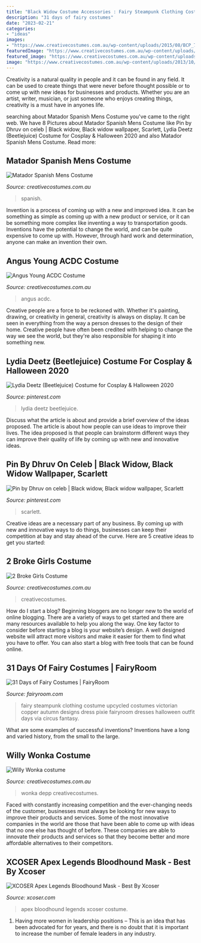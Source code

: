```yaml
---
title: "Black Widow Costume Accessories : Fairy Steampunk Clothing Costume Upcycled Costumes Victorian Copper Autumn Designs Dress Pixie Fairyroom Dresses Halloween Outfit Days Via Circus Fantasy"
description: "31 days of fairy costumes"
date: "2023-02-21"
categories:
- "ideas"
images:
- "https://www.creativecostumes.com.au/wp-content/uploads/2015/08/BCP_7894-768x1024.jpg"
featuredImage: "https://www.creativecostumes.com.au/wp-content/uploads/2013/10/stem-punk-687x1024.jpg"
featured_image: "https://www.creativecostumes.com.au/wp-content/uploads/2013/10/stem-punk-687x1024.jpg"
image: "https://www.creativecostumes.com.au/wp-content/uploads/2013/10/stem-punk-687x1024.jpg"
---
```



Creativity is a natural quality in people and it can be found in any field. It can be used to create things that were never before thought possible or to come up with new ideas for businesses and products. Whether you are an artist, writer, musician, or just someone who enjoys creating things, creativity is a must have in anyones life.

	

		
searching about Matador Spanish Mens Costume you've came to the right web. We have 8 Pictures about Matador Spanish Mens Costume like Pin by Dhruv on celeb | Black widow, Black widow wallpaper, Scarlett, Lydia Deetz (Beetlejuice) Costume for Cosplay &amp; Halloween 2020 and also Matador Spanish Mens Costume. Read more:
		
    
## Matador Spanish Mens Costume

<img loading=lazy src="https://www.creativecostumes.com.au/wp-content/uploads/2015/08/BCP_7894-768x1024.jpg" onerror="this.onerror=null;this.src='https://tse2.mm.bing.net/th?id=OIP.nI9cfoJ6_i7eqDy0mkmWIwHaJ4&amp;pid=15.1';" alt="Matador Spanish Mens Costume">

_Source: creativecostumes.com.au_

>spanish. 

	

Invention is a process of coming up with a new and improved idea. It can be something as simple as coming up with a new product or service, or it can be something more complex like inventing a way to transportation goods. Inventions have the potential to change the world, and can be quite expensive to come up with. However, through hard work and determination, anyone can make an invention their own.

    
## Angus Young ACDC Costume

<img loading=lazy src="https://www.creativecostumes.com.au/wp-content/uploads/2014/07/RWP_221_web-510x680.jpg" onerror="this.onerror=null;this.src='https://tse3.mm.bing.net/th?id=OIP.gewzrzeyVI1s3oBoccQX5QHaJ4&amp;pid=15.1';" alt="Angus Young ACDC Costume">

_Source: creativecostumes.com.au_

>angus acdc. 

	

Creative people are a force to be reckoned with. Whether it's painting, drawing, or creativity in general, creativity is always on display. It can be seen in everything from the way a person dresses to the design of their home. Creative people have often been credited with helping to change the way we see the world, but they're also responsible for shaping it into something new.

    
## Lydia Deetz (Beetlejuice) Costume For Cosplay &amp; Halloween 2020

<img loading=lazy src="https://i.pinimg.com/736x/50/2c/70/502c7002969b86d1ae1bd577010f2b55.jpg" onerror="this.onerror=null;this.src='https://tse1.mm.bing.net/th?id=OIP.AIdfnhpgSzgYPYq1b24kuwHaLI&amp;pid=15.1';" alt="Lydia Deetz (Beetlejuice) Costume for Cosplay &amp; Halloween 2020">

_Source: pinterest.com_

>lydia deetz beetlejuice. 

	

Discuss what the article is about and provide a brief overview of the ideas proposed.
The article is about how people can use ideas to improve their lives. The idea proposed is that people can brainstorm different ways they can improve their quality of life by coming up with new and innovative ideas.

    
## Pin By Dhruv On Celeb | Black Widow, Black Widow Wallpaper, Scarlett

<img loading=lazy src="https://i.pinimg.com/736x/e1/bf/9f/e1bf9f380ee0dfd77630ec723344cb4c.jpg" onerror="this.onerror=null;this.src='https://tse3.mm.bing.net/th?id=OIP.F03VNzxz-MCQGDw2fTYu9wHaQB&amp;pid=15.1';" alt="Pin by Dhruv on celeb | Black widow, Black widow wallpaper, Scarlett">

_Source: pinterest.com_

>scarlett. 

	

Creative ideas are a necessary part of any business. By coming up with new and innovative ways to do things, businesses can keep their competition at bay and stay ahead of the curve. Here are 5 creative ideas to get you started:

    
## 2 Broke Girls Costume

<img loading=lazy src="https://www.creativecostumes.com.au/wp-content/uploads/2018/07/CC_April_18_103-768x1024.jpg" onerror="this.onerror=null;this.src='https://tse2.mm.bing.net/th?id=OIP.2xW9IC3QdZunj-BNlMqVugHaJ4&amp;pid=15.1';" alt="2 Broke Girls Costume">

_Source: creativecostumes.com.au_

>creativecostumes. 

	

How do I start a blog?
Beginning bloggers are no longer new to the world of online blogging. There are a variety of ways to get started and there are many resources available to help you along the way. One key factor to consider before starting a blog is your website’s design. A well designed website will attract more visitors and make it easier for them to find what you have to offer. You can also start a blog with free tools that can be found online.

    
## 31 Days Of Fairy Costumes | FairyRoom

<img loading=lazy src="http://fairyroom.com/WP/wp-content/uploads/2012/10/il_fullxfull.376043815_6y41.jpeg" onerror="this.onerror=null;this.src='https://tse2.mm.bing.net/th?id=OIP.uhkWT1fQNmgTU6q2a-dM6QHaJ4&amp;pid=15.1';" alt="31 Days of Fairy Costumes | FairyRoom">

_Source: fairyroom.com_

>fairy steampunk clothing costume upcycled costumes victorian copper autumn designs dress pixie fairyroom dresses halloween outfit days via circus fantasy. 

	

What are some examples of successful inventions?
Inventions have a long and varied history, from the small to the large.

    
## Willy Wonka Costume

<img loading=lazy src="https://www.creativecostumes.com.au/wp-content/uploads/2013/10/stem-punk-687x1024.jpg" onerror="this.onerror=null;this.src='https://tse3.mm.bing.net/th?id=OIP.FIxBOyOmPXnnOQlxCEOemwHaLC&amp;pid=15.1';" alt="Willy Wonka costume">

_Source: creativecostumes.com.au_

>wonka depp creativecostumes. 

	

Faced with constantly increasing competition and the ever-changing needs of the customer, businesses must always be looking for new ways to improve their products and services. Some of the most innovative companies in the world are those that have been able to come up with ideas that no one else has thought of before. These companies are able to innovate their products and services so that they become better and more affordable alternatives to their competitors.

    
## XCOSER Apex Legends Bloodhound Mask - Best By Xcoser

<img loading=lazy src="http://cdn.shopify.com/s/files/1/1089/5480/products/xcoser-apex-legends-bloodhound-maskmaskxcoser-international-costume-ltd-733854_1024x.jpg?v=1617345971" onerror="this.onerror=null;this.src='https://tse3.mm.bing.net/th?id=OIP.NriIsxo7w--hdDJT0LL1xAHaHa&amp;pid=15.1';" alt="XCOSER Apex Legends Bloodhound Mask - Best By Xcoser">

_Source: xcoser.com_

>apex bloodhound legends xcoser costume. 

	

1. Having more women in leadership positions – This is an idea that has been advocated for for years, and there is no doubt that it is important to increase the number of female leaders in any industry.

